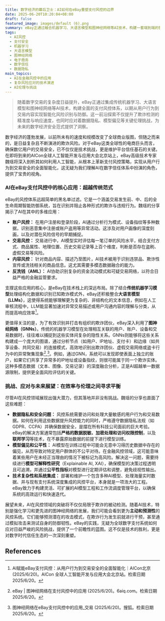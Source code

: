 ```yaml
---
title: 数字经济的幕后卫士：AI如何在eBay重塑支付风控的边界
date: 2025-06-20T10:20:04+08:00
draft: false
featured_image: images/default (6).png
summary: eBay正通过融合机器学习、大语言模型和图神经网络等AI技术，构建一套端到端的智能支付风控系统，旨在全面提升从用户行为分析到交易安全、反洗钱等各环节的风险识别与防御能力。该系统尤其强调多模态数据融合与实时监控，以应对日益复杂的数字欺诈，同时积极解决数据隐私和模型偏见等关键挑战，为保障数字经济信任提供领先范式。
tags: 
  - AI风控
  - 支付安全
  - 机器学习
  - 大语言模型
  - 图神经网络
  - 电子商务
  - 数字信任
  - 数据隐私
main_topics: 
  - AI在金融风控中的应用
  - 复杂风险应对的技术演进
  - AI伦理与挑战
---
```


> 随着数字交易的复杂度日益提升，eBay正通过集成传统机器学习、大语言模型和图神经网络等AI技术，构建全面的支付风控体系，以期从用户行为到交易内容实现智能化风险识别与防御。这一前沿探索不仅提升了欺诈检测的精准度与响应速度，也同时应对着数据隐私、模型偏见等关键伦理挑战，为未来的数字经济安全范式提供了洞察。

数字经济的蓬勃发展，以前所未有的速度和规模改变了全球商业版图，但随之而来的，是日益复杂且不断演进的欺诈风险。对于eBay这类全球性的电商巨头而言，确保数亿用户的交易安全，已不仅仅是技术挑战，更是维护平台信任基石的关键。在即将到来的AICon全球人工智能开发与应用大会北京站上，eBay高级技术专家魏瑶将深入剖析其如何利用人工智能，从根本上革新支付风控策略，实现从用户行为到交易安全的全面智能化，这无疑为我们理解AI在数字信任体系中扮演的角色，提供了宝贵的视角。

### AI在eBay支付风控中的核心应用：超越传统范式

eBay的风控体系远超简单的黑名单过滤。它是一个涵盖交易发生前、中、后的全生命周期智能防御系统，旨在识别并阻止各种形式的欺诈与违规行为。魏瑶的分享揭示了AI在其中的多维应用：

*   **账户风控：** 在用户注册和登录阶段，AI通过分析行为模式、设备指纹等多种数据，识别恶意集中注册或账户盗用等异常活动。这涉及对用户画像的深度刻画，以及对潜在风险信号的早期捕捉。
*   **交易风控：** 交易进行中，AI模型实时评估每一笔订单的风险水平，结合支付方式、商品属性、地理位置、历史交易记录等上百个维度，判断是否存在盗刷、虚假交易等风险。
*   **内容风控：** 针对商品内容、描述乃至图片，AI技术被用于识别违禁品、欺诈性宣传或洗钱相关的商品信息。这尤其需要多模态数据融合的能力。
*   **反洗钱（AML）：** AI协助识别复杂的资金流动模式和可疑交易网络，以符合日益严格的金融监管要求。

支撑这些应用的核心，是eBay在技术栈上的深远布局。除了结合**传统机器学习模型**处理结构化数据和识别已知欺诈模式外，eBay还积极整合**大语言模型（LLMs）**，这使得系统能够理解更为复杂的、非结构化的文本信息，例如在人工审核流程中，LLM能显著加速对异常交易描述或用户沟通内容的理解与分类，从而提高响应效率[^1]。

更值得关注的是，为了有效识别并打击有组织的欺诈团伙，eBay深入利用了**图神经网络（GNNs）**。传统的机器学习模型在处理相互关联的用户、账户、设备和交易数据时，往往难以捕捉到这些实体间复杂的隐性关系。GNNs则能够将这些关系构建成一个庞大的图谱，通过分析节点（如用户、IP地址、支付卡）和边缘（如共享设备、共同交易）的连接模式，高效地识别出欺诈团伙、虚假交易网络或盗卡行为中的异常聚集现象[^2],[^3]。例如，通过GNN，系统可以发现即使表面上独立的账户，如果它们共享了异常多的IP地址或设备指纹，则很可能属于同一个欺诈实体。这种多模态数据（文本、图像、交易记录）的深度融合分析，正是AI超越单一数据源限制，提供更全面风险评估的关键。

### 挑战、应对与未来展望：在效率与伦理之间寻求平衡

尽管AI在风控领域展现出强大潜力，但其落地并非没有挑战。魏瑶的分享也直面了这些难题：

*   **数据隐私和安全问题：** 风控系统需要访问和处理大量敏感的用户行为和交易数据。如何在利用这些数据提升风控能力的同时，严格遵守数据隐私法规（如GDPR、CCPA）并确保数据安全，是摆在所有科技公司面前的巨大考验。eBay的解决方案通常包括**严格的数据脱敏、加密处理和访问权限控制**，以及**联邦学习**等技术，在不暴露原始数据的前提下进行模型训练。
*   **模型偏见和公平性：** AI模型在训练过程中可能会无意中习得历史数据中存在的偏见，从而导致对特定用户群体的不公平对待。在金融风控领域，这可能意味着某些用户在未经正当理由的情况下被标记为高风险。解决这一问题，需要持续进行**模型可解释性研究**（Explainable AI, XAI），确保模型的决策过程透明且可追溯，并通过**公平性指标**对模型进行定期评估和调整，避免歧视性输出。
*   **技术复杂性和系统集成：** 部署和维护一个包含多种AI模型、处理海量实时数据、并与现有支付系统深度集成的风控平台，本身就是一项浩大的工程。eBay致力于构建灵活、可扩展的AI模型工程和工作流调度管理平台，以确保系统的高效运行和快速迭代。

展望未来，AI在风控领域的突破将不仅仅局限于欺诈的被动检测。随着AI技术，特别是强化学习和更先进的图神经网络的发展，我们可能会看到更为**主动和预测性**的风控系统。它们能够预测潜在的攻击模式，在欺诈行为发生前就进行干预，甚至通过模拟攻击来测试自身的防御韧性。eBay的实践，无疑为全球数字支付系统如何应对日益严峻的风险挑战，提供了一个前瞻性的蓝图。这不仅是技术的胜利，更是对数字时代信任生态的一次深刻重塑。

## References

[^1]: AI赋能eBay支付风控：从用户行为到交易安全的全面智能化｜AICon北京 (2025/6/20)。AICon 全球人工智能开发与应用大会北京站。检索日期2025/6/20。
[^2]: eBay | 图神经网络在支付风控中的应用 (2025/6/20)。6aiq.com。检索日期2025/6/20。
[^3]: 图神经网络在eBay支付风控中的应用_交易 (2025/6/20)。搜狐。检索日期2025/6/20。
